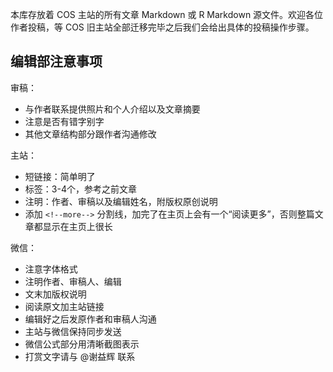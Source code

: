 本库存放着 COS 主站的所有文章 Markdown 或 R Markdown 源文件。欢迎各位作者投稿，等 COS 旧主站全部迁移完毕之后我们会给出具体的投稿操作步骤。

## 编辑部注意事项

审稿： 

- 与作者联系提供照片和个人介绍以及文章摘要
- 注意是否有错字别字 
- 其他文章结构部分跟作者沟通修改

主站： 

- 短链接：简单明了 
- 标签：3-4个，参考之前文章 
- 注明：作者、审稿以及编辑姓名，附版权原创说明 
- 添加 `<!--more-->` 分割线，加完了在主页上会有一个“阅读更多”，否则整篇文章都显示在主页上很长

微信： 

- 注意字体格式 
- 注明作者、审稿人、编辑 
- 文末加版权说明 
- 阅读原文加主站链接 
- 编辑好之后发原作者和审稿人沟通
- 主站与微信保持同步发送
- 微信公式部分用清晰截图表示
- 打赏文字请与 @谢益辉 联系
